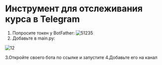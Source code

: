 # Инструмент для отслеживания курса в Telegram

1. Попросите токен у BotFather:
![51235](https://user-images.githubusercontent.com/63512181/219955657-06538c3b-d85d-4069-b6a8-6dafb5cafd43.JPG)
2. Добавьте в main.py:

![12](https://user-images.githubusercontent.com/63512181/220596220-8350d721-abfa-4d85-ae3e-7345c963bad6.JPG)


3.Откройте своего бота по ссылке и запустите 
4.Добавьте его на канал
